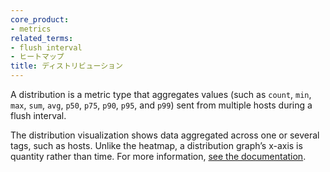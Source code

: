```yaml
---
core_product:
- metrics
related_terms:
- flush interval
- ヒートマップ
title: ディストリビューション
---
```

A distribution is a metric type that aggregates values (such as `count`, `min`, `max`, `sum`, `avg`, `p50`, `p75`, `p90`, `p95`, and `p99`) sent from multiple hosts during a flush interval.

The distribution visualization shows data aggregated across one or several tags, such as hosts. Unlike the heatmap, a distribution graph’s x-axis is quantity rather than time. For more information, <a href="/metrics/distributions/">see the documentation</a>.